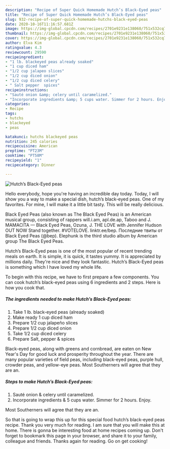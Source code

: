 ```yaml
---
description: "Recipe of Super Quick Homemade Hutch’s Black-Eyed peas"
title: "Recipe of Super Quick Homemade Hutch’s Black-Eyed peas"
slug: 932-recipe-of-super-quick-homemade-hutchs-black-eyed-peas
date: 2020-10-16T11:16:57.681Z
image: https://img-global.cpcdn.com/recipes/2701e9231e138060/751x532cq70/hutchs-black-eyed-peas-recipe-main-photo.jpg
thumbnail: https://img-global.cpcdn.com/recipes/2701e9231e138060/751x532cq70/hutchs-black-eyed-peas-recipe-main-photo.jpg
cover: https://img-global.cpcdn.com/recipes/2701e9231e138060/751x532cq70/hutchs-black-eyed-peas-recipe-main-photo.jpg
author: Elva Kim
ratingvalue: 4.3
reviewcount: 29590
recipeingredient:
- "1 lb. blackeyed peas already soaked"
- "1 cup diced ham"
- "1/2 cup jalapeo slices"
- "1/2 cup diced onion"
- "1/2 cup diced celery"
- " Salt pepper  spices"
recipeinstructions:
- "Sauté onion &amp; celery until caramelized."
- "Incorporate ingredients &amp; 5 cups water. Simmer for 2 hours. Enjoy."
categories:
- Recipe
tags:
- hutchs
- blackeyed
- peas

katakunci: hutchs blackeyed peas 
nutrition: 245 calories
recipecuisine: American
preptime: "PT23M"
cooktime: "PT58M"
recipeyield: "1"
recipecategory: Dinner

---
```



![Hutch’s Black-Eyed peas](https://img-global.cpcdn.com/recipes/2701e9231e138060/751x532cq70/hutchs-black-eyed-peas-recipe-main-photo.jpg)

Hello everybody, hope you're having an incredible day today. Today, I will show you a way to make a special dish, hutch’s black-eyed peas. One of my favorites. For mine, I will make it a little bit tasty. This will be really delicious.

Black Eyed Peas (also known as The Black Eyed Peas) is an American musical group, consisting of rappers will.i.am, apl.de.ap, Taboo and J. MAMACITA — Black Eyed Peas, Ozuna, J. THE LOVE with Jennifer Hudson OUT NOW Stand together. #VOTELOVE. linktr.ee/bep. Последние твиты от Black Eyed Peas (@bep). Elephunk is the third studio album by American group The Black Eyed Peas.

Hutch’s Black-Eyed peas is one of the most popular of recent trending meals on earth. It is simple, it is quick, it tastes yummy. It is appreciated by millions daily. They're nice and they look fantastic. Hutch’s Black-Eyed peas is something which I have loved my whole life.


To begin with this recipe, we have to first prepare a few components. You can cook hutch’s black-eyed peas using 6 ingredients and 2 steps. Here is how you cook that.

<!--inarticleads1-->

##### The ingredients needed to make Hutch’s Black-Eyed peas:

1. Take 1 lb. black-eyed peas (already soaked)
1. Make ready 1 cup diced ham
1. Prepare 1/2 cup jalapeño slices
1. Prepare 1/2 cup diced onion
1. Take 1/2 cup diced celery
1. Prepare  Salt, pepper &amp; spices


Black-eyed peas, along with greens and cornbread, are eaten on New Year&#39;s Day for good luck and prosperity throughout the year. There are many popular varieties of field peas, including black-eyed peas, purple hull, crowder peas, and yellow-eye peas. Most Southerners will agree that they are an. 

<!--inarticleads2-->

##### Steps to make Hutch’s Black-Eyed peas:

1. Sauté onion &amp; celery until caramelized.
1. Incorporate ingredients &amp; 5 cups water. Simmer for 2 hours. Enjoy.


Most Southerners will agree that they are an. 

So that is going to wrap this up for this special food hutch’s black-eyed peas recipe. Thank you very much for reading. I am sure that you will make this at home. There is gonna be interesting food at home recipes coming up. Don't forget to bookmark this page in your browser, and share it to your family, colleague and friends. Thanks again for reading. Go on get cooking!
